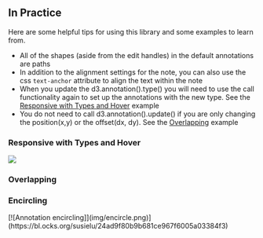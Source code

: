 ## In Practice

Here are some helpful tips for using this library and some examples to learn from. 

- All of the shapes (aside from the edit handles) in the default annotations are paths 
- In addition to the alignment settings for the note, you can also use the css `text-anchor` attribute to align the text within the note
- When you update the d3.annotation().type() you will need to use the call functionality again to set up the annotations with the new type. See the [Responsive with Types and Hover](#responsive) example
- You do not need to call d3.annotation().update() if you are only changing the position(x,y) or the offset(dx, dy). See the [Overlapping](#overlapping) example


<h3 id="responsive">Responsive with Types and Hover</h3>
<a href="https://bl.ocks.org/susielu/974e41473737320f8db5ae711ded8542"><img src="img/resize.png"/></a>

<h3 id="overlapping">Overlapping</h3>

<h3 id="encircle">Encircling</h3>
[![Annotation encircling]](img/encircle.png)](https://bl.ocks.org/susielu/24ad9f80b9b681ce967f6005a03384f3)
